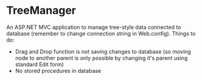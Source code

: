 # TreeManager
An ASP.NET MVC application to manage tree-style data connected to database (remember to change connection string in Web.config). 
Things to do:
- Drag and Drop function is not saving changes to database (so moving node to another parent is only possible by changing it's parent using standard Edit form)
- No stored procedures in database
